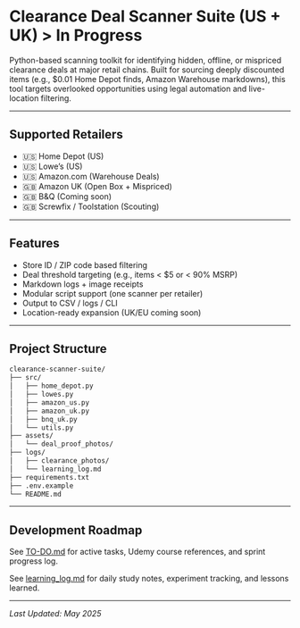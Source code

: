 # Clearance Deal Scanner Suite (US + UK) > In Progress

Python-based scanning toolkit for identifying hidden, offline, or mispriced clearance deals at major retail chains. Built for sourcing deeply discounted items (e.g., $0.01 Home Depot finds, Amazon Warehouse markdowns), this tool targets overlooked opportunities using legal automation and live-location filtering.

---

## Supported Retailers

- 🇺🇸 Home Depot (US)
- 🇺🇸 Lowe’s (US)
- 🇺🇸 Amazon.com (Warehouse Deals)
- 🇬🇧 Amazon UK (Open Box + Mispriced)
- 🇬🇧 B&Q (Coming soon)
- 🇬🇧 Screwfix / Toolstation (Scouting)

---

## Features

- Store ID / ZIP code based filtering
- Deal threshold targeting (e.g., items < $5 or < 90% MSRP)
- Markdown logs + image receipts
- Modular script support (one scanner per retailer)
- Output to CSV / logs / CLI
- Location-ready expansion (UK/EU coming soon)

---

## Project Structure

```bash
clearance-scanner-suite/
├── src/
│   ├── home_depot.py
│   ├── lowes.py
│   ├── amazon_us.py
│   ├── amazon_uk.py
│   ├── bnq_uk.py
│   └── utils.py
├── assets/
│   └── deal_proof_photos/
├── logs/
│   ├── clearance_photos/
│   └── learning_log.md
├── requirements.txt
├── .env.example
└── README.md
```
---

## Development Roadmap

See [TO-DO.md](https://github.com/tnauckunas/store_clearance-scanner/blob/ebc46e020b8c6aae7f7539dca761b3b05e8b59be/TO-DO.md) for active tasks, Udemy course references, and sprint progress log.  

See [learning_log.md](https://github.com/tnauckunas/store_clearance-scanner/blob/f922a4fbef38489808996928fb1dcce9dcefd00f/logs/learning_log.md) for daily study notes, experiment tracking, and lessons learned.

---

_Last Updated: May 2025_
